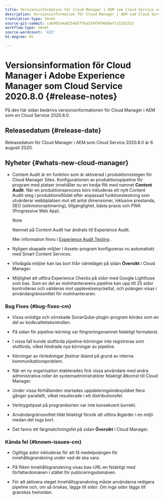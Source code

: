 ```yaml
---
title: Versionsinformation för Cloud Manager i AEM som Cloud Service version 2020.8.0
description: Versionsinformation för Cloud Manager i AEM som Cloud Service version 2020.8.0
translation-type: tm+mt
source-git-commit: ca690144a8254d5ffba354f0f96d9ef1c5202533
workflow-type: tm+mt
source-wordcount: '423'
ht-degree: 0%

---
```



# Versionsinformation för Cloud Manager i Adobe Experience Manager som Cloud Service 2020.8.0 {#release-notes}

På den här sidan beskrivs versionsinformationen för Cloud Manager i AEM som en Cloud Service 2020.8.0.

## Releasedatum {#release-date}

Releasedatum för Cloud Manager i AEM som Cloud Service 2020.8.0 är 6 augusti 2020.

## Nyheter {#whats-new-cloud-manager}

* Content Audit är en funktion som är aktiverad i produktionsstegen för Cloud Manager Sites. Konfigurationen av produktionspipeline för program med platser innehåller nu en tredje flik med namnet **Content Audit**. När en produktionsprocess körs inkluderas ett nytt Content Audit-steg i produktionsflödet efter anpassad funktionstestning som utvärderar webbplatsen mot ett antal dimensioner, inklusive prestanda, SEO (sökmotoroptimering), tillgänglighet, bästa praxis och PWA (Progressive Web App).


   >[!NOTE]
   >Namnet på Content Audit har ändrats till Experience Audit.

   Mer information finns i [Experience Audit Testing](/help/implementing/cloud-manager/experience-audit-testing.md) .

* Nyligen skapade miljöer i Assets-program konfigureras nu automatiskt med Smart Content Services.

* Vilolägda miljöer kan tas bort från vänteläget på sidan **Översikt** i Cloud Manager.

* Möjlighet att utföra Experience Checks på sidor med Google Lighthuse som bas. Som en del av molnhanterarens pipeline kan upp till 25 sidor kontrolleras och valideras mot upplevelsenyckeltal, och poängen visas i användargränssnittet för molnhanteraren.

### Bug Fixes {#bug-fixes-cm}

* Vissa onödiga och oönskade SonarQube-plugin-program kördes som en del av kodkvalitetskontrollen.

* På sidan för pipeline-körning var förgreningsnamnet felaktigt formaterat.

* I vissa fall kunde slutförda pipeline-körningar inte registreras som slutförda, vilket hindrade nya körningar av pipeline.

* Körningar av rörledningar *fastnar* ibland på grund av interna kommunikationsproblem.

* När en ny organisation etablerades fick vissa användare med andra administrativa roller än systemadministratörer felaktigt åtkomst till Cloud Manager.

* Under vissa förhållanden startades uppdateringsindexjobbet flera gånger parallellt, vilket resulterade i ett distributionsfel.

* Verktygstipset på programkorten var inte konsekvent korrekt.

* Användargränssnittet tillät felaktigt försök att utföra åtgärder i en miljö medan det togs bort.

* Det fanns ett färgmatchningsfel på sidan **Översikt** i Cloud Manager.

### Kända fel {#known-issues-cm}

* Ogiltiga sidor inkluderas för att få medelpoängen för innehållsgranskning under vad de ska vara.

* På fliken Innehållsgranskning visas bas-URL:en felaktigt med författardomänen i stället för publiceringsdomänen.

* För att aktivera steget Innehållsgranskning måste användarna redigera pipeline och, om så önskas, lägga till sidor. Om inga sidor läggs till granskas hemsidan.